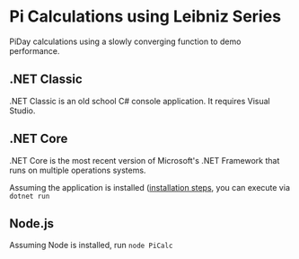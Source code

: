 # Pi Calculations using Leibniz Series
PiDay calculations using a slowly converging function to demo performance.

## .NET Classic
.NET Classic is an old school C# console application. It requires Visual Studio.

## .NET Core
.NET Core is the most recent version of Microsoft's .NET Framework 
that runs on multiple operations systems.

Assuming the application is installed ([installation steps](https://www.microsoft.com/net/learn/get-started/linux/ubuntu17-10), you can execute via `dotnet run`

## Node.js
Assuming Node is installed, run `node PiCalc`




